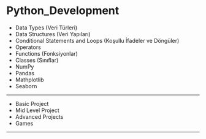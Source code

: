 # Python_Development
- Data Types (Veri Türleri)
- Data Structures (Veri Yapıları)
- Conditional Statements and Loops (Koşullu İfadeler ve Döngüler)
- Operators
- Functions (Fonksiyonlar)
- Classes (Sınıflar)
- NumPy
- Pandas
- Mathplotlib
- Seaborn

-------------------------------------

- Basic Project
- Mid Level Project
- Advanced Projects
- Games

-------------------------------------
